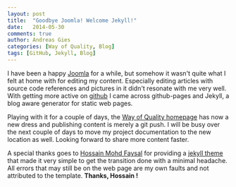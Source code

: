 ```yaml
---
layout: post
title:  "Goodbye Joomla! Welcome Jekyll!"
date:   2014-05-30
comments: true
author: Andreas Gies
categories: [Way of Quality, Blog]
tags: [GitHub, Jekyll, Blog]
---
```

I have been a happy [Joomla](http://www.joomla.org/) for a while, but somehow it wasn't quite what I felt at home with for editing my content. Especially editing articles with source code references and pictures in it didn't resonate with me very well. With getting more active on [github](http://github.com/woq) I came across github-pages and Jekyll, a blog aware generator for static web pages.

Playing with it for a couple of days, the [Way of Quality homepage](http://www.wayofquality.de) has now a new dress and publishing content is merely a git push. I will be busy over the next couple of days to move my project documentation to the new location as well. Looking forward to share more content faster.

A special thanks goes to [Hossain Mohd Faysal](mailto:hmfaysal@alum.mit.edu) for providing a [jekyll theme](http://jekyllthemes.org/themes/hmfaysal-omega-theme/) that made it very simple to get the transition done with a minimal headache. All errors that may still be on the web page are my own faults and not attributed to the template. __Thanks, Hossain !__
